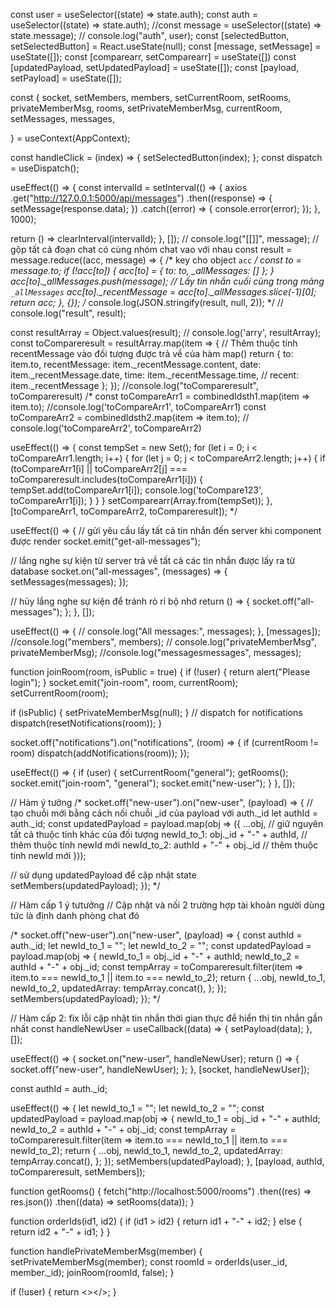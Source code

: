 const user = useSelector((state) => state.auth);
const auth = useSelector((state) => state.auth);
//const message = useSelector((state) => state.message);
// console.log("auth", user);
const [selectedButton, setSelectedButton] = React.useState(null);
const [message, setMessage] = useState([]);
const [comparearr, setComparearr] = useState([])
const [updatedPayload, setUpdatedPayload] = useState([]);
const [payload, setPayload] = useState([]);

const {
  socket,
  setMembers,
  members,
  setCurrentRoom,
  setRooms,
  privateMemberMsg,
  rooms,
  setPrivateMemberMsg,
  currentRoom,
  setMessages,
  messages,

} = useContext(AppContext);

const handleClick = (index) => {
  setSelectedButton(index);
};
const dispatch = useDispatch();




useEffect(() => {
  const intervalId = setInterval(() => {
    axios
      .get("http://127.0.0.1:5000/api/messages")
      .then((response) => {
        setMessage(response.data);
      })
      .catch((error) => {
        console.error(error);
      });
  }, 1000);

  return () => clearInterval(intervalId);
}, []);
// console.log("[[]]", message);
// gộp tất cả đoạn chat có cùng nhóm chat vao với nhau
const result = message.reduce((acc, message) => {
  /* key cho object `acc` */
  const to = message.to;
  if (!acc[to]) {
    acc[to] = { to: to, _allMessages: [] };
  }
  acc[to]._allMessages.push(message);
  // Lấy tin nhắn cuối cùng trong mảng `_allMessages`
  acc[to]._recentMessage = acc[to]._allMessages.slice(-1)[0];
  return acc;
}, {});
/* console.log(JSON.stringify(result, null, 2));
 */
// console.log("result", result);

const resultArray = Object.values(result);
// console.log('arry', resultArray);
const toCompareresult = resultArray.map(item => {
  // Thêm thuộc tính recentMessage vào đối tượng được trả về của hàm map()
  return {
    to: item.to,
    recentMessage: item._recentMessage.content,
    date: item._recentMessage.date,
    time: item._recentMessage.time,
    // recent: item._recentMessage
  };
});
//console.log("toCompareresult", toCompareresult)
/* const toCompareArr1 = combinedIdsth1.map(item => item.to);
//console.log('toCompareArr1', toCompareArr1)
const toCompareArr2 = combinedIdsth2.map(item => item.to);
// console.log('toCompareArr2', toCompareArr2)

useEffect(() => {
  const tempSet = new Set();
  for (let i = 0; i < toCompareArr1.length; i++) {
    for (let j = 0; j < toCompareArr2.length; j++) {
      if (toCompareArr1[i] || toCompareArr2[j] === toCompareresult.includes(toCompareArr1[i])) {
        tempSet.add(toCompareArr1[i]);
        console.log('toCompare123', toCompareArr1[i]);
      }
    }
  }
  setComparearr(Array.from(tempSet));
}, [toCompareArr1, toCompareArr2, toCompareresult]);
*/

useEffect(() => {
  // gửi yêu cầu lấy tất cả tin nhắn đến server khi component được render
  socket.emit("get-all-messages");

  // lắng nghe sự kiện từ server trả về tất cả các tin nhắn được lấy ra từ database
  socket.on("all-messages", (messages) => {
    setMessages(messages);
  });

  // hủy lắng nghe sự kiện để tránh rò rỉ bộ nhớ
  return () => {
    socket.off("all-messages");
  };
}, []);

useEffect(() => {
  // console.log("All messages:", messages);
}, [messages]);
//console.log("members", members);
// console.log("privateMemberMsg", privateMemberMsg);
//console.log("messagesmessages", messages);

function joinRoom(room, isPublic = true) {
  if (!user) {
    return alert("Please login");
  }
  socket.emit("join-room", room, currentRoom);
  setCurrentRoom(room);

  if (isPublic) {
    setPrivateMemberMsg(null);
  }
  // dispatch for notifications
  dispatch(resetNotifications(room));
}

socket.off("notifications").on("notifications", (room) => {
  if (currentRoom != room) dispatch(addNotifications(room));
});

useEffect(() => {
  if (user) {
    setCurrentRoom("general");
    getRooms();
    socket.emit("join-room", "general");
    socket.emit("new-user");
  }
}, []);

// Hàm ý tưởng 
/* socket.off("new-user").on("new-user", (payload) => {
  // tạo chuỗi mới bằng cách nối chuỗi _id của payload với auth._id
  let authId = auth._id;
  const updatedPayload = payload.map(obj => ({
    ...obj, // giữ nguyên tất cả thuộc tính khác của đối tượng
    newId_to_1: obj._id + "-" + authId, // thêm thuộc tính newId mới
    newId_to_2: authId + "-" + obj._id // thêm thuộc tính newId mới
  }));

  // sử dụng updatedPayload để cập nhật state
  setMembers(updatedPayload);
}); */

// Hàm cấp 1 ý tưtưởng
// Cập nhật và nối 2 trường hợp tài khoản người dùng tức là định danh phòng chat đó

/*   socket.off("new-user").on("new-user", (payload) => {
    const authId = auth._id;
    let newId_to_1 = "";
    let newId_to_2 = "";
    const updatedPayload = payload.map(obj => {
      newId_to_1 = obj._id + "-" + authId;
      newId_to_2 = authId + "-" + obj._id;
      const tempArray = toCompareresult.filter(item => item.to === newId_to_1 || item.to === newId_to_2);
      return {
        ...obj,
        newId_to_1,
        newId_to_2,
        updatedArray: tempArray.concat(),
      };
    });
    setMembers(updatedPayload);
  });
 */

// Hàm cấp 2: fix lỗi cập nhật tin nhắn thời gian thực để hiển thị tin nhắn gần nhất
const handleNewUser = useCallback((data) => {
  setPayload(data);
}, []);

useEffect(() => {
  socket.on("new-user", handleNewUser);
  return () => {
    socket.off("new-user", handleNewUser);
  };
}, [socket, handleNewUser]);

const authId = auth._id;

useEffect(() => {
  let newId_to_1 = "";
  let newId_to_2 = "";
  const updatedPayload = payload.map(obj => {
    newId_to_1 = obj._id + "-" + authId;
    newId_to_2 = authId + "-" + obj._id;
    const tempArray = toCompareresult.filter(item => item.to === newId_to_1 || item.to === newId_to_2);
    return {
      ...obj,
      newId_to_1,
      newId_to_2,
      updatedArray: tempArray.concat(),
    };
  });
  setMembers(updatedPayload);
}, [payload, authId, toCompareresult, setMembers]);

function getRooms() {
  fetch("http://localhost:5000/rooms")
    .then((res) => res.json())
    .then((data) => setRooms(data));
}

function orderIds(id1, id2) {
  if (id1 > id2) {
    return id1 + "-" + id2;
  } else {
    return id2 + "-" + id1;
  }
}

function handlePrivateMemberMsg(member) {
  setPrivateMemberMsg(member);
  const roomId = orderIds(user._id, member._id);
  joinRoom(roomId, false);
}

if (!user) {
  return <></>;
}